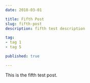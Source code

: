 ```yaml
---
date: 2018-03-01

title: Fifth Post
slug: fifth-post
description: fifth test description

tag:
- tag 1
- tag 5

published: true

---
```


This is the fifth test post.